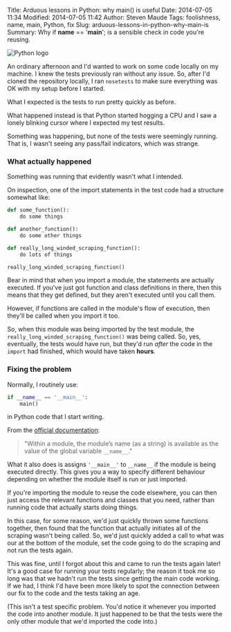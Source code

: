 Title: Arduous lessons in Python: why main() is useful
Date: 2014-07-05 11:34
Modified: 2014-07-05 11:42
Author: Steven Maude
Tags: foolishness, name, main, Python, fix
Slug: arduous-lessons-in-python-why-main-is
Summary: Why if __name__ == '__main__'; is a sensible check in code you're reusing.

![Python logo]({filename}/images/python_logo.png)

An ordinary afternoon and I'd wanted to work on some code locally on my
machine. I knew the tests previously ran without any issue. So, after
I'd cloned the repository locally, I ran `nosetests` to make sure
everything was OK with my setup before I started.

What I expected is the tests to run pretty quickly as before.

What happened instead is that Python started hogging a CPU and I saw a
lonely blinking cursor where I expected my test results.

Something was happening, but none of the tests were seemingly running.
That is, I wasn't seeing any pass/fail indicators, which was strange.

### What actually happened

Something was running that evidently wasn't what I intended.

On inspection, one of the import statements in the test code had a
structure somewhat like:

```python
def some_function():
    do some things

def another_function():
    do some other things

def really_long_winded_scraping_function():
    do lots of things

really_long_winded_scraping_function()
```

Bear in mind that when you import a module, the statements are actually
executed. If you've just got function and class definitions in there,
then this means that they get defined, but they aren't executed until
you call them.

However, if functions are called in the module's flow of execution, then
they'll be called when you import it too.

So, when this module was being imported by the test module, the
`really_long_winded_scraping_function()` was being called. So, yes,
eventually, the tests would have run, but they'd run *after* the code in
the `import` had finished, which would have taken **hours**.

### Fixing the problem

Normally, I routinely use:

```python
if __name__ == '__main__':
    main()
```

in Python code that I start writing.

From the [official
documentation](https://docs.python.org/2/tutorial/modules.html):

> "Within a module, the module’s name (as a string) is available as the
> value of the global variable `__name__`."

What it also does is assigns `'__main__'` to `__name__` if the module is
being executed directly. This gives you a way to specify different
behaviour depending on whether the module itself is run or just
imported.

If you're importing the module to reuse the code elsewhere, you can then
just access the relevant functions and classes that you need, rather
than running code that actually starts doing things.

In this case, for some reason, we'd just quickly thrown some functions
together, then found that the function that actually initiates all of
the scraping wasn't being called. So, we'd just quickly added a call to
what was our at the bottom of the module, set the code going to do the
scraping and not run the tests again.

This was fine, until I forgot about this and came to run the tests again
later! It's a good case for running your tests regularly; the reason it
took me so long was that we hadn't run the tests since getting the main
code working. If we had, I think I'd have been more likely to spot the
connection between our fix to the code and the tests taking an age.

(This isn't a test specific problem. You'd notice it whenever you
imported the code into another module. It just happened to be that the
tests were the only other module that we'd imported the code into.)
